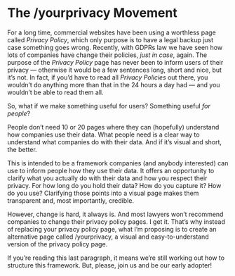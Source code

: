 # The /yourprivacy Movement

<p>For a long time, commercial websites have been using a worthless page called <em>Privacy Policy</em>, which only purpose is to have a legal backup just case something goes wrong. Recently, with GDPRs law we have seen how lots of companies have change their policies, <em>just in case</em>, again. The purpose of the <em>Privacy Policy</em> page has never been to inform users of their privacy &mdash; otherwise it would be a few sentences long, short and nice, but it&rsquo;s not. In fact, if you&rsquo;d have to read all <em>Privacy Policies</em> out there, you wouldn&rsquo;t do anything more than that in the 24 hours a day had &mdash; and you wouldn&rsquo;t be able to read them all.</p>
<p>So, what if we make something useful for users? Something useful <em>for people</em>?</p>
<p>People don&rsquo;t need 10 or 20 pages where they can (hopefully) understand how companies use their data. What people need is a clear way to understand what companies do with their data. And if it&rsquo;s visual and short, the better.</p>
<p>This is intended to be a framework companies (and anybody interested) can use to inform people how they use their data. It offers an opportunity to clarify what you actually do with their data and how you respect their privacy. For how long do you hold their data? How do you capture it? How do you use? Clarifying those points into a visual page makes them transparent and, most importantly, credible.</p>
<p>However, change is hard, it always is. And most lawyers won&rsquo;t recommend companies to change their privacy policy pages. I get it. That&rsquo;s why instead of replacing your privacy policy page, what I&rsquo;m proposing is to create an alternative page called /yourprivacy, a visual and easy-to-understand version of the privacy policy page.</p>
<p>If you&rsquo;re reading this last paragraph, it means we&rsquo;re still working out how to structure this framework. But, please, join us and be our early adopter!</p>
